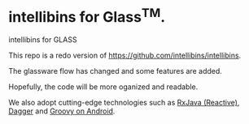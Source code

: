 intellibins for Glass<sup>TM</sup>.
======================

intellibins for GLASS

This repo is a redo version of https://github.com/intellibins/intellibins.

The glassware flow has changed and some features are added.

Hopefully, the code will be more oganized and readable.

We also adopt cutting-edge technologies such as [RxJava (Reactive)](https://github.com/ReactiveX/RxJava), [Dagger](http://square.github.io/dagger/) and [Groovy on Android](http://melix.github.io/blog/2014/06/grooid.html).
